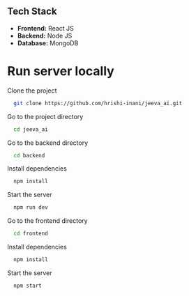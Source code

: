 ## Tech Stack

- **Frontend:** React JS
- **Backend:** Node JS
- **Database:** MongoDB

# Run server locally

Clone the project

```bash
  git clone https://github.com/hrishi-inani/jeeva_ai.git
```

Go to the project directory

```bash
  cd jeeva_ai
```

Go to the backend directory

```bash
  cd backend
```

Install dependencies

```bash
  npm install
```

Start the server

```bash
  npm run dev
```

Go to the frontend directory

```bash
  cd frontend
```

Install dependencies

```bash
  npm install
```

Start the server

```bash
  npm start
```
